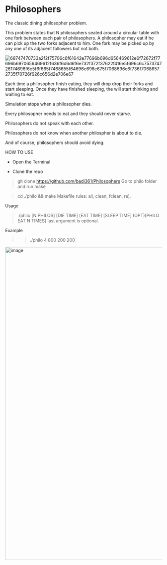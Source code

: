 # Philosophers
The classic dining philosopher problem.

This problem states that N philosophers seated around a circular table with one fork between each pair of philosophers. A philosopher may eat if he can pick up the two forks adjacent to him. One fork may be picked up by any one of its adjacent followers but not both.

![68747470733a2f2f75706c6f61642e77696b696d656469612e6f72672f77696b6970656469612f636f6d6d6f6e732f372f37622f416e5f696c6c757374726174696f6e5f6f665f7468655f64696e696e675f7068696c6f736f70686572735f70726f626c656d2e706e67](https://github.com/badi361/Philosophers/assets/115088616/c033530a-3092-45ae-8431-ccb8b52df74d)

Each time a philosopher finish eating, they will drop drop their forks and start sleeping. Once they have finished sleeping, the will start thinking and waiting to eat.

Simulation stops when a philosopher dies.

Every philosopher needs to eat and they should never starve.

Philosophers do not speak with each other.

Philosophers do not know when another philospher is about to die.

And of course, philosophers should avoid dying.

HOW TO USE

- Open the Terminal

- Clone the repo

> git clone https://github.com/badi361/Philosophers
Go to philo folder and run make

> cd ./philo && make
Makefile rules: all, clean, fclean, re).

Usage

> ./philo [N PHILOS] [DIE TIME] [EAT TIME] [SLEEP TIME] (OPT)[PHILO EAT N TIMES]
last argument is optional.


Example

>> ./philo 4 800 200 200

<img width="1005" alt="image" src="https://github.com/badi361/Philosophers/assets/115088616/674d5e00-d78b-4be2-a43b-a1c6c3ec730d">

